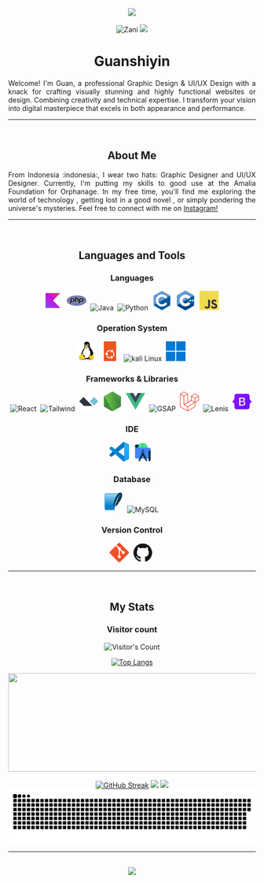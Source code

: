 <div align=center>
<img src="https://capsule-render.vercel.app/api?type=waving&height=70&color=100:393E46,20:F7F7F7&section=footer&reversal=false&textBg=false&fontAlignY=50&descAlign=48&descAlignY=59"/>
  
![Zani](https://github.com/user-attachments/assets/ae942a31-0c6e-4ce4-ba26-cf07686d308e)
<img src="https://capsule-render.vercel.app/api?type=waving&height=70&color=100:393E46,20:F7F7F7&section=header&reversal=false&textBg=false&fontAlignY=50&descAlign=48&descAlignY=59"/>


# Guanshiyin

</div>
<div align=justify>
Welcome! I'm Guan, a professional Graphic Design & UI/UX Design with a knack for crafting visually stunning and highly functional websites or design. Combining creativity and technical expertise. I transform your vision into digital masterpiece that excels in both appearance and performance.
  
<hr><br>

<div align=center>
  
## About Me

<div align=justify>
From Indonesia :indonesia:, I wear two hats: Graphic Designer and UI/UX Designer.   Currently, I'm putting my skills to good use at the Amalia Foundation for Orphanage.  In my free time, you'll find me exploring the world of technology , getting lost in a good novel , or simply pondering the universe's mysteries. Feel free to connect with me on <a href="https://instagram.com/guanshiyin_">Instagram!</a>
  
<hr><br>

<div align=center>
  
## Languages and Tools

### Languages

<img src="https://github.com/devicons/devicon/blob/master/icons/kotlin/kotlin-original.svg" title="Kotlin" alt="Kotlin" width="40" height="40"/>&nbsp;
<img src="https://github.com/devicons/devicon/blob/master/icons/php/php-original.svg" title="PHP" alt="PHP" width="40" height="40"/>&nbsp;
<img src="https://raw.githubusercontent.com/HighAmbition211/HighAmbition211/auxiliary/languages/java.svg" title="Java" alt="Java" width="40" height="40"/>&nbsp;
<img src="https://raw.githubusercontent.com/HighAmbition211/HighAmbition211/auxiliary/languages/python.svg" title="Python" alt="Python" width="40" height="40"/>&nbsp;
<img src="https://github.com/devicons/devicon/blob/master/icons/c/c-original.svg" title="C" alt="C" width="40" height="40"/>&nbsp;
<img src="https://github.com/devicons/devicon/blob/master/icons/cplusplus/cplusplus-original.svg" title="C++" alt="C++" width="40" height="40"/>&nbsp;
<img src="https://github.com/devicons/devicon/blob/master/icons/javascript/javascript-original.svg" title="Javascript" alt="Javascript" width="40" height="40"/>&nbsp;

### Operation System

<img src="https://github.com/devicons/devicon/blob/master/icons/linux/linux-original.svg" title="Linux" alt="Linux" width="40" height="40"/>&nbsp;
<img src="https://github.com/devicons/devicon/blob/master/icons/ubuntu/ubuntu-original.svg" title="Linux Ubuntu" alt="Linux Ubuntu" width="40" height="40"/>&nbsp;
<img src="https://seeklogo.com/images/K/kali-linux-logo-93027C57BD-seeklogo.com.png" title="Kali Linux" alt="kali Linux" width="40" height="40"/>&nbsp;
<img src="https://github.com/devicons/devicon/blob/master/icons/windows11/windows11-original.svg" title="Windows" alt="Windows" width="40" height="40"/>&nbsp;

### Frameworks & Libraries

<img src="https://raw.githubusercontent.com/HighAmbition211/HighAmbition211/auxiliary/libraries/react.svg" title="React" alt="React" width="40" height="40"/>&nbsp;
<img src="https://raw.githubusercontent.com/HighAmbition211/HighAmbition211/auxiliary/frameworks/tailwindcss.svg" title="Tailwind" alt="Tailwind" width="40" height="40"/>&nbsp;
<img src="https://github.com/devicons/devicon/blob/master/icons/alpinejs/alpinejs-original.svg" title="alpinejs" alt="alpinejs" width="40" height="40"/>&nbsp;
<img src="https://github.com/devicons/devicon/blob/master/icons/nodejs/nodejs-original.svg" title="NodeJS" alt="NodeJS" width="40" height="40"/>&nbsp;
<img src="https://github.com/devicons/devicon/blob/master/icons/vuejs/vuejs-original.svg" title="Vue" alt="Vue" width="40" height="40"/>&nbsp;
<img src="https://gsap.com/favicon-32x32.png" title="GSAP" alt="GSAP" width="40" height="40"/>&nbsp;
<img src="https://github.com/devicons/devicon/blob/master/icons/laravel/laravel-original.svg" title="Laravel" alt="Laravel" width="40" height="40"/>&nbsp;
<img src="https://lenis.darkroom.engineering/favicon-32x32.png" title="Lenis" alt="Lenis" width="40" height="40"/>&nbsp;
<img src="https://github.com/devicons/devicon/blob/master/icons/bootstrap/bootstrap-original.svg" title="Bootstrap" alt="Bootstrap" width="40" height="40"/>&nbsp;

### IDE

<img src="https://github.com/devicons/devicon/blob/master/icons/vscode/vscode-original.svg" title="VS Code" alt="VS Code" width="40" height="40"/>&nbsp;
<img src="https://github.com/devicons/devicon/blob/master/icons/androidstudio/androidstudio-original.svg" title="Android Studio" alt="Android Studio" width="40" height="40"/>&nbsp;

### Database

<img src="https://github.com/devicons/devicon/blob/master/icons/sqlite/sqlite-original.svg" title="SQLite" alt="SQLite" width="40" height="40"/>&nbsp;
<img src="https://raw.githubusercontent.com/HighAmbition211/HighAmbition211/auxiliary/databases/mysql.svg" title="MySQL" alt="MySQL" width="40" height="40"/>&nbsp;

### Version Control

<img src="https://github.com/devicons/devicon/blob/master/icons/git/git-original.svg" title="Git" alt="Git" width="40" height="40"/>&nbsp;
<img src="https://github.com/devicons/devicon/blob/master/icons/github/github-original.svg" title="GitHub" alt="GitHub" width="40" height="40"/>&nbsp;

<hr><br>

## My Stats

<h3>Visitor count</h3>
<img src="https://profile-counter.glitch.me/guanshiyin28/count.svg" alt="Visitor's Count" />

[![Top Langs](https://github-readme-stats.vercel.app/api/top-langs/?username=guanshiyin28&layout=donut&theme=tokyonight)](https://github.com/guanshiyin28/)

<img width="600" height="200" src="https://github-readme-stats.vercel.app/api?username=guanshiyin28&show_icons=true&theme=tokyonight">

[![GitHub Streak](https://github-readme-streak-stats.herokuapp.com?user=guanshiyin28&theme=tokyonight)](https://www.instagram.com/guanshiyin_/)
<img src="https://github-readme-activity-graph.vercel.app/graph?username=guanshiyin28&theme=tokyo-night&hide_border=true&hide_title=false&area=true&custom_title=Total%20contribution%20graph%20in%20all%20repo">
<img src="https://github-profile-trophy.vercel.app/?username=guanshiyin28">
<img width="1000" src="assets/snake.svg" alt="snake"/>

<hr><br>

<a href="https://www.instagram.com/guanshiyin_/">
  <img src="https://capsule-render.vercel.app/api?type=waving&height=200&color=100:393E46,20:F7F7F7&section=footer&reversal=false&textBg=false&fontAlignY=50&descAlign=48&descAlignY=59"/>
</a>
